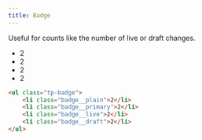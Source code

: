 ```yaml
---
title: Badge
---
```


Useful for counts like the number of live or draft changes.

<div class="example">
    <ul class="tp-badge">
        <li class="badge__plain">2</li>
        <li class="badge__primary">2</li>
        <li class="badge__live">2</li>
        <li class="badge__draft">2</li>
    </ul>
</div>

```html
<ul class="tp-badge">
    <li class="badge__plain">2</li>
    <li class="badge__primary">2</li>
    <li class="badge__live">2</li>
    <li class="badge__draft">2</li>
</ul>
```
